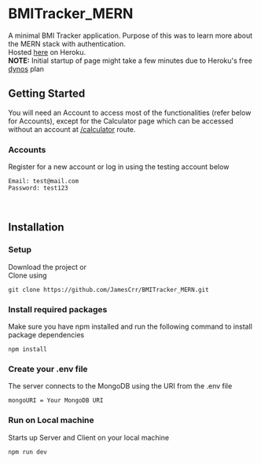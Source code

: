 # BMITracker_MERN
A minimal BMI Tracker application. Purpose of this was to learn more about the MERN stack with authentication.\
Hosted [here](https://bmitrack.herokuapp.com/) on Heroku.\
**NOTE:** Initial startup of page might take a few minutes due to Heroku's free [dynos](https://www.heroku.com/dynos) plan

## Getting Started
You will need an Account to access most of the functionalities (refer below for Accounts), except for the Calculator page which can be accessed without an account at [/calculator](https://bmitrack.herokuapp.com/calculator) route.
### Accounts
Register for a new account or log in using the testing account below
```
Email: test@mail.com
Password: test123
```
<br/>

## Installation
### Setup
Download the project or<br /> Clone using
```
git clone https://github.com/JamesCrr/BMITracker_MERN.git
```
### Install required packages
Make sure you have npm installed and run the following command to install package dependencies
```
npm install
``` 
### Create your .env file 
The server connects to the MongoDB using the URI from the .env file
```
mongoURI = Your MongoDB URI
```
### Run on Local machine
Starts up Server and Client on your local machine 
```
npm run dev
```